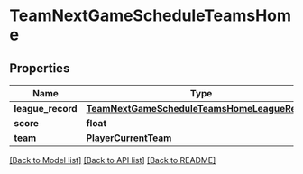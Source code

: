 # TeamNextGameScheduleTeamsHome

## Properties
Name | Type | Description | Notes
------------ | ------------- | ------------- | -------------
**league_record** | [**TeamNextGameScheduleTeamsHomeLeagueRecord**](TeamNextGameScheduleTeamsHomeLeagueRecord.md) |  | [optional] 
**score** | **float** |  | [optional] 
**team** | [**PlayerCurrentTeam**](PlayerCurrentTeam.md) |  | [optional] 

[[Back to Model list]](../README.md#documentation-for-models) [[Back to API list]](../README.md#documentation-for-api-endpoints) [[Back to README]](../README.md)

